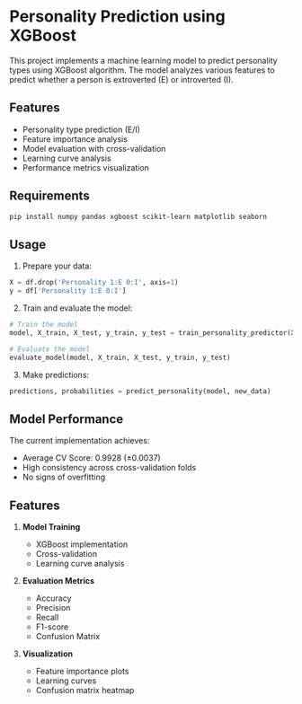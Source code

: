 # Personality Prediction using XGBoost

This project implements a machine learning model to predict personality types using XGBoost algorithm. The model analyzes various features to predict whether a person is extroverted (E) or introverted (I).

## Features

- Personality type prediction (E/I)
- Feature importance analysis
- Model evaluation with cross-validation
- Learning curve analysis
- Performance metrics visualization

## Requirements

```bash
pip install numpy pandas xgboost scikit-learn matplotlib seaborn
```

## Usage

1. Prepare your data:
```python
X = df.drop('Personality 1:E 0:I', axis=1)
y = df['Personality 1:E 0:I']
```

2. Train and evaluate the model:
```python
# Train the model
model, X_train, X_test, y_train, y_test = train_personality_predictor(X, y)

# Evaluate the model
evaluate_model(model, X_train, X_test, y_train, y_test)
```

3. Make predictions:
```python
predictions, probabilities = predict_personality(model, new_data)
```

## Model Performance

The current implementation achieves:
- Average CV Score: 0.9928 (±0.0037)
- High consistency across cross-validation folds
- No signs of overfitting

## Features

1. **Model Training**
   - XGBoost implementation
   - Cross-validation
   - Learning curve analysis

2. **Evaluation Metrics**
   - Accuracy
   - Precision
   - Recall
   - F1-score
   - Confusion Matrix

3. **Visualization**
   - Feature importance plots
   - Learning curves
   - Confusion matrix heatmap
